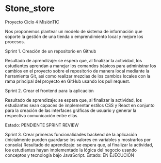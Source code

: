 # Stone_store
Proyecto Ciclo 4 MisiónTIC

Nos proponemos plantear un modelo de sistema de información que soporte la gestión de una tienda o emprendimiento local y mejore los procesos.


Sprint 1. Creación de un repositorio en Github

Resultado de aprendizaje: se espera que, al finalizar la actividad, los estudiantes aprendan a manejar los comandos básicos para administrar
los cambios en el proyecto sobre el repositorio de manera local mediante la herramienta Git, así como realizar mezclas de los cambios locales con la rama principal del proyecto en GitHub usando los pull request.

Sprint 2. Crear el frontend para la aplicación

Resultado de aprendizaje: se espera que, al finalizar la actividad, los estudiantes sean capaces de implementar estilos CSS y React en conjunto
para la creación de las interfaces gráficas de usuario y generar la respectiva comunicación entre ellas.

Estado: PENDIENTE SPRINT REVIEW

Sprint 3. Crear primeras funcionalidades backend de la aplicación (inicialmente pueden guardarse los valores en variables y mostrarlos por consola)
Resultado de aprendizaje: se espera que, al finalizar la actividad, los estudiantes hayan implementado la lógica del negocio usando conceptos y
tecnología bajo JavaScript.
Estado: EN EJECUCIÓN
